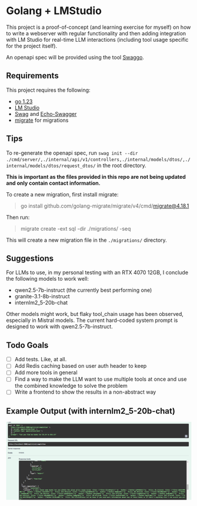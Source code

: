 # Golang + LMStudio 

This project is a proof-of-concept (and learning exercise for myself) on how to write a webserver with regular functionality and then adding integration with LM Studio for real-time LLM interactions (including tool usage specific for the project itself).

An openapi spec will be provided using the tool [Swaggo](https://github.com/swaggo/swag).

## Requirements

This project requires the following:

- [go 1.23](https://go.dev/doc/install)
- [LM Studio](https://lmstudio.ai/docs/api/server)
- [Swag](https://github.com/swaggo/swag) and [Echo-Swagger](https://github.com/swaggo/echo-swagger)
- [migrate](https://github.com/golang-migrate/migrate) for migrations

## Tips

To re-generate the openapi spec, run `swag init --dir ./cmd/server/,./internal/api/v1/controllers,./internal/models/dtos/,./internal/models/dtos/request_dtos/` in the root directory. 

**This is important as the files provided in this repo are not being updated and only contain contact information.**

To create a new migration, first install migrate:

> go install github.com/golang-migrate/migrate/v4/cmd/migrate@4.18.1

Then run:

> migrate create -ext sql -dir ./migrations/ -seq <name>

This will create a new migration file in the `./migrations/` directory.

## Suggestions

For LLMs to use, in my personal testing with an RTX 4070 12GB, I conclude the following models to work well: 

- qwen2.5-7b-instruct (the currently best performing one)
- granite-3.1-8b-instruct
- internlm2_5-20b-chat

Other models might work, but flaky tool_chain usage has been observed, especially in Mistral models.
The current hard-coded system prompt is designed to work with qwen2.5-7b-instruct.

## Todo Goals

- [ ] Add tests. Like, at all.
- [ ] Add Redis caching based on user auth header to keep
- [ ] Add more tools in general
- [ ] Find a way to make the LLM want to use multiple tools at once and use the combined knowledge to solve the problem
- [ ] Write a frontend to show the results in a non-abstract way

## Example Output (with internlm2_5-20b-chat)

![Alt text](./images/1.png)